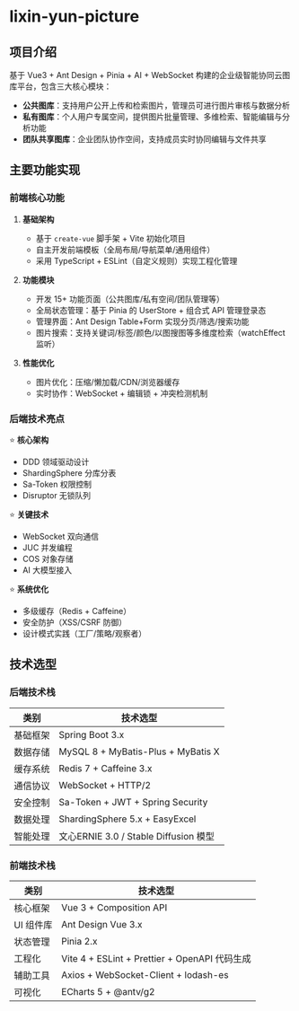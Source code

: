 # lixin-yun-picture

## 项目介绍
基于 Vue3 + Ant Design + Pinia + AI + WebSocket 构建的企业级智能协同云图库平台，包含三大核心模块：

- **公共图库**：支持用户公开上传和检索图片，管理员可进行图片审核与数据分析
- **私有图库**：个人用户专属空间，提供图片批量管理、多维检索、智能编辑与分析功能
- **团队共享图库**：企业团队协作空间，支持成员实时协同编辑与文件共享

## 主要功能实现
### 前端核心功能
1. **基础架构**
   - 基于 `create-vue` 脚手架 + Vite 初始化项目
   - 自主开发前端模板（全局布局/导航菜单/通用组件）
   - 采用 TypeScript + ESLint（自定义规则）实现工程化管理

2. **功能模块**
   - 开发 15+ 功能页面（公共图库/私有空间/团队管理等）
   - 全局状态管理：基于 Pinia 的 UserStore + 组合式 API 管理登录态
   - 管理界面：Ant Design Table+Form 实现分页/筛选/搜索功能
   - 图片搜索：支持关键词/标签/颜色/以图搜图等多维度检索（watchEffect 监听）

3. **性能优化**
   - 图片优化：压缩/懒加载/CDN/浏览器缓存
   - 实时协作：WebSocket + 编辑锁 + 冲突检测机制

### 后端技术亮点
⭐️ **核心架构**
- DDD 领域驱动设计
- ShardingSphere 分库分表
- Sa-Token 权限控制
- Disruptor 无锁队列

⭐️ **关键技术**
- WebSocket 双向通信
- JUC 并发编程
- COS 对象存储
- AI 大模型接入

⭐️ **系统优化**
- 多级缓存（Redis + Caffeine）
- 安全防护（XSS/CSRF 防御）
- 设计模式实践（工厂/策略/观察者）

## 技术选型
### 后端技术栈
| 类别                | 技术选型                                                                 |
|---------------------|--------------------------------------------------------------------------|
| 基础框架            | Spring Boot 3.x                                                         |
| 数据存储            | MySQL 8 + MyBatis-Plus + MyBatis X                                      |
| 缓存系统            | Redis 7 + Caffeine 3.x                                                  |
| 通信协议            | WebSocket + HTTP/2                                                      |
| 安全控制            | Sa-Token + JWT + Spring Security                                        |
| 数据处理            | ShardingSphere 5.x + EasyExcel                                          |
| 智能处理            | 文心ERNIE 3.0 / Stable Diffusion 模型                                   |

### 前端技术栈
| 类别                | 技术选型                                                                 |
|---------------------|--------------------------------------------------------------------------|
| 核心框架            | Vue 3 + Composition API                                                 |
| UI 组件库           | Ant Design Vue 3.x                                                      |
| 状态管理            | Pinia 2.x                                                               |
| 工程化              | Vite 4 + ESLint + Prettier + OpenAPI 代码生成                           |
| 辅助工具            | Axios + WebSocket-Client + lodash-es                                    |
| 可视化              | ECharts 5 + @antv/g2                                                    |

